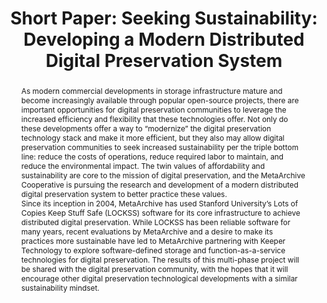---
abstract: 'As modern commercial developments in storage infrastructure mature and
  become increasingly available through popular open-source projects, there are important
  opportunities for digital preservation communities to leverage the increased efficiency
  and flexibility that these technologies offer. Not only do these developments offer
  a way to “modernize” the digital preservation technology stack and make it more
  efficient, but they also may allow digital preservation communities to seek increased
  sustainability per the triple bottom line: reduce the costs of operations, reduce
  required labor to maintain, and reduce the environmental impact. The twin values
  of affordability and sustainability are core to the mission of digital preservation,
  and the MetaArchive Cooperative is pursuing the research and development of a modern
  distributed digital preservation system to better practice these values.<br />Since
  its inception in 2004, MetaArchive has used Stanford University’s Lots of Copies
  Keep Stuff Safe (LOCKSS) software for its core infrastructure to achieve distributed
  digital preservation. While LOCKSS has been reliable software for many years, recent
  evaluations by MetaArchive and a desire to make its practices more sustainable have
  led to MetaArchive partnering with Keeper Technology to explore software-defined
  storage and function-as-a-service technologies for digital preservation. The results
  of this multi-phase project will be shared with the digital preservation community,
  with the hopes that it will encourage other digital preservation technological developments
  with a similar sustainability mindset.'
creators:
- Tallman, Nathan
date: null
document_url: https://az659834.vo.msecnd.net/eventsairwesteuprod/production-inconference-public/3e7e2efdc18343ca98290534aea69910
grand_parent: iPRES
institutions:
- Penn State University Libraries
keywords:
- distributed digital preservation
- sustainability
- inclusion
landing_page_url: null
language: eng
layout: publication
license: CC-BY 4.0 International
notes_url: null
parent: iPRES 2022
publication_type: short paper
size: null
slides_url: null
source_name: iPRES
stream_url: null
title: 'Short Paper: Seeking Sustainability: Developing a Modern Distributed Digital
  Preservation System'
year: 2022
---